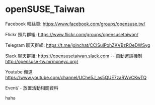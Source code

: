 ﻿# openSUSE_Taiwan

Facebook 粉絲頁: https://www.facebook.com/groups/opensuse.tw/

Flickr 照片群組: https://www.flickr.com/groups/opensusetaiwan/

Telegram 聊天群組: https://t.me/joinchat/CCISulPohZKVBzROeDWSyg

Slack 聊天群組: https://opensusetaiwan.slack.com
  -- 自動邀請機制 http://opensuse-tw.mrmoneyc.org/

Youtube 頻道 https://www.youtube.com/channel/UChe5J_as5QUE7zaRWvCKwTQ

Event/ - 放置活動相關資料

haha
